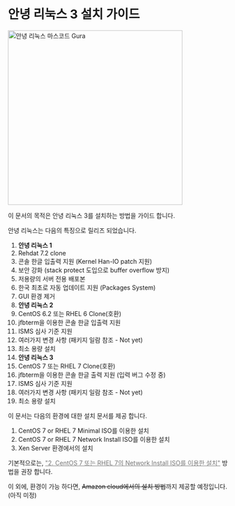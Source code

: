 안녕 리눅스 3 설치 가이드
=======

<img src="http://annyung.oops.org/gallery/gura.gif" width="400" height="400" title="안녕 리눅스 마스코드 Gura" alt="안녕 리눅스 마스코드 Gura">

이 문서의 목적은 안녕 리눅스 3를 설치하는 방법을 가이드 합니다.

안녕 리눅스는 다음의 특징으로 릴리즈 되었습니다.

1. **안녕 리눅스 1**
 1. Rehdat 7.2 clone
 2. 콘솔 한글 입출력 지원 (Kernel Han-IO patch 지원)
 3. 보안 강화 (stack protect 도입으로 buffer overflow 방지)
 4. 저용량의 서버 전용 배포본
 5. 한국 최초로 자동 업데이트 지원 (Packages System)
 6. GUI 환경 제거
2. **안녕 리눅스 2**
 1. CentOS 6.2 또는 RHEL 6 Clone(호환)
 2. jfbterm을 이용한 콘솔 한글 입출력 지원
 3. ISMS 심사 기준 지원
 4. 여러가지 변경 사항 (패키지 일람 참조 - Not yet)
 5. 최소 용량 설치
3. **안녕 리눅스 3**
 1. CentOS 7 또는 RHEL 7 Clone(호환)
 2. jfbterm을 이용한 콘솔 한글 출력 지원 (입력 버그 수정 중)
 3. ISMS 심사 기준 지원
 4. 여러가지 변경 사항 (패키지 일람 참조 - Not yet)
 5. 최소 용량 설치

이 문서는 다음의 환경에 대한 설치 문서를 제공 합니다.

1. CentOS 7 or RHEL 7 Minimal ISO를 이용한 설치
2. CentOS 7 or RHEL 7 Network Install ISO를 이용한 설치
3. Xen Server 환경에서의 설치

기본적으로는, <u style="color: #777;">"2. CentOS 7 또는 RHEL 7의 Network Install ISO를 이용한 설치"</u> 방법을 권장 합니다.

이 외에, 환경이 가능 하다면, ~~Amazon cloud에서의 설치 방법~~까지 제공할 예정입니다. (아직 미정)